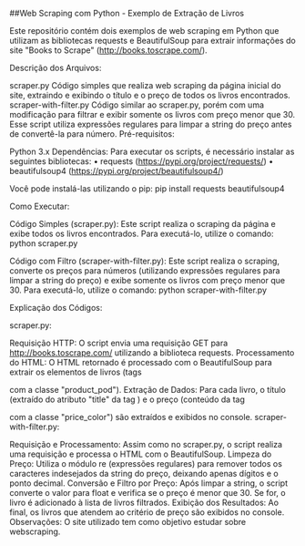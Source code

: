 ##Web Scraping com Python - Exemplo de Extração de Livros

Este repositório contém dois exemplos de web scraping em Python que utilizam as bibliotecas requests e BeautifulSoup para extrair informações do site "Books to Scrape" (http://books.toscrape.com/).

Descrição dos Arquivos:

scraper.py
Código simples que realiza web scraping da página inicial do site, extraindo e exibindo o título e o preço de todos os livros encontrados.
scraper-with-filter.py
Código similar ao scraper.py, porém com uma modificação para filtrar e exibir somente os livros com preço menor que 30. Esse script utiliza expressões regulares para limpar a string do preço antes de convertê-la para número.
Pré-requisitos:

Python 3.x
Dependências: Para executar os scripts, é necessário instalar as seguintes bibliotecas: • requests (https://pypi.org/project/requests/) • beautifulsoup4 (https://pypi.org/project/beautifulsoup4/)

Você pode instalá-las utilizando o pip: pip install requests beautifulsoup4

Como Executar:

Código Simples (scraper.py): Este script realiza o scraping da página e exibe todos os livros encontrados. Para executá-lo, utilize o comando: python scraper.py

Código com Filtro (scraper-with-filter.py): Este script realiza o scraping, converte os preços para números (utilizando expressões regulares para limpar a string do preço) e exibe somente os livros com preço menor que 30. Para executá-lo, utilize o comando: python scraper-with-filter.py

Explicação dos Códigos:

scraper.py:

Requisição HTTP:
O script envia uma requisição GET para http://books.toscrape.com/ utilizando a biblioteca requests.
Processamento do HTML:
O HTML retornado é processado com o BeautifulSoup para extrair os elementos de livros (tags <article> com a classe "product_pod").
Extração de Dados:
Para cada livro, o título (extraído do atributo "title" da tag <a>) e o preço (conteúdo da tag <p> com a classe "price_color") são extraídos e exibidos no console.
scraper-with-filter.py:

Requisição e Processamento:
Assim como no scraper.py, o script realiza uma requisição e processa o HTML com o BeautifulSoup.
Limpeza do Preço:
Utiliza o módulo re (expressões regulares) para remover todos os caracteres indesejados da string do preço, deixando apenas dígitos e o ponto decimal.
Conversão e Filtro por Preço:
Após limpar a string, o script converte o valor para float e verifica se o preço é menor que 30. Se for, o livro é adicionado à lista de livros filtrados.
Exibição dos Resultados:
Ao final, os livros que atendem ao critério de preço são exibidos no console.
Observações:
O site utilizado tem como objetivo estudar sobre webscraping.
